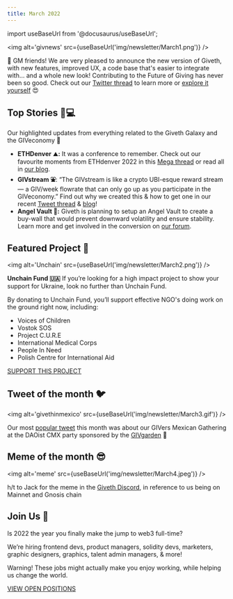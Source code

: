```yaml
---
title: March 2022
---
```

import useBaseUrl from '@docusaurus/useBaseUrl';

<head>
  <title>March Newsletter | Giveth Docs</title>
</head>

<img alt='givnews' src={useBaseUrl('img/newsletter/March1.png')} />

🌻 GM friends! We are very pleased to announce the new version of Giveth, with new features, improved UX, a code base that's easier to integrate with… and a whole new look! Contributing to the Future of Giving has never been so good. Check out our [Twitter thread](https://twitter.com/Givethio/status/1507391007180132360) to learn more or [explore it yourself](https://giveth.io/) 😍

## **Top Stories 👩💻**

Our highlighted updates from everything related to the Giveth Galaxy and the GIVeconomy 🌌

-   **ETHDenver** ⛰**:** It was a conference to remember.  Check out our favourite moments from ETHdenver 2022 in this  [Mega thread](https://twitter.com/Givethio/status/1508458566075703299) or read all in [our blog](https://medium.com/giveth/giveth-at-ethdenver-2022-964aa457878c).
-   **GIVstream ⛲️**: “The GIVstream is like a crypto UBI-esque reward stream — a GIV/week flowrate that can only go up as you participate in the GIVeconomy.” Find out why we created this & how to get one in our recent [Tweet thread](https://twitter.com/Givethio/status/1506295461963083783) & [blog](https://medium.com/giveth/your-givstream-flow-into-the-future-of-giving-f6dcd3615eae)!
-   **Angel Vault 👼:** Giveth is planning to setup an Angel Vault to create a buy-wall that would prevent downward volatility and ensure stability. Learn more and get involved in the conversion on [our forum](https://forum.giveth.io/t/giveth-ichi-angel-vault-proposal/443).

## **Featured Project 🙌**
<img alt='Unchain' src={useBaseUrl('img/newsletter/March2.png')} />

**Unchain Fund 🇺🇦** 
If you’re looking for a high impact project to show your support for Ukraine, look no further than Unchain Fund.  
 
By donating to Unchain Fund, you’ll support effective NGO's doing work on the ground right now, including:

-   Voices of Children
-   Vostok SOS
-   Project C.U.R.E
-   International Medical Corps
-   People In Need
-   Polish Centre for International Aid

[SUPPORT THIS PROJECT](https://giveth.io/project/unchain-fund)

## **Tweet of the month** **🐦**
<img alt='givethinmexico' src={useBaseUrl('img/newsletter/March3.gif')} />

Our most [popular tweet](https://twitter.com/Givethio/status/1499403219914555395) this month was about our GIVers Mexican Gathering at the DAOist CMX party sponsored by the [GIVgarden](https://forum.giveth.io/t/giveth-party-at-the-daoist-mexico/396) 🥳

## **Meme of the month 😎**

<img alt='meme' src={useBaseUrl('img/newsletter/March4.jpeg')} />

h/t to Jack for the meme in the [Giveth Discord](https://discord.com/invite/Uq2TaXP9bC), in reference to us being on Mainnet and Gnosis chain

## **Join Us 👋**

Is 2022 the year you finally make the jump to web3 full-time?

We’re hiring frontend devs, product managers, solidity devs, marketers, graphic designers, graphics, talent admin managers, & more!

Warning! These jobs might actually make you enjoy working, while helping us change the world.

[VIEW OPEN POSITIONS](https://giveth.recruitee.com/)

